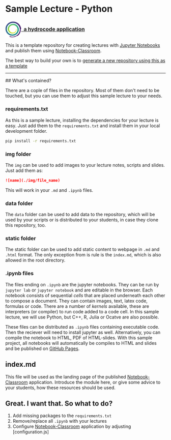 # Sample Lecture - Python

### <a href="https://hydrocode.de"><img src="img/hydrocode_logo.png" width="50" height="50" style="vertical-align:middle">&nbsp;&nbsp;a hydrocode application</a>

This is a template repository for creating lectures with [Jupyter Notebooks](https://jupyter.org) and publish them
using [Notebook-Classroom](https://github.com/hydrocode-de/notebook-classroom). 

The best way to build your own is to [generate a new repository using this as a template](https://github.com/hydrocode-de/sample-lecture-python/generate)

<hr>
## What's contained?

There are a cople of files in the repository. Most of them don't need to be touched, but you can use them to adjust 
this sample lecture to your needs. 

### requirements.txt

As this is a sample lecture, installing the dependencies for your lecture is easy. Just add them to the ``requirements.txt`` and install 
them in your local development folder.

```bash
pip install -r requirements.txt
```

### img folder

The ``img`` can be used to add images to your lecture notes, scripts and slides. Just add them as:

```markdown
![name](./img/file_name)
```

This will work in your ``.md`` and ``.ipynb`` files.

### data folder

The ``data`` folder can be used to add data to the repository, which will be used by your scripts 
or is distributed to your students, in case they clone this repository, too.

### static folder

The static folder can be used to add static content to webpage in ``.md`` and ``.html`` format. The only exception from is rule is the ``index.md``, which is also allowed in 
the root directory.

### .ipynb files

The files ending on ``.ipynb`` are the jupyter notebooks. They can be run by ``jupyter lab`` or ``jupyter notebook`` 
and are editable in the browser. Each notebook consists of sequential *cells* that are placed underneath each other to 
compose a document. They can contain images, text, latex code, formulas or code.
There are a number of *kernels* available, these are interpreters (or compiler) to run code added to a code cell. 
In this sample lecture, we will use Python, but C++, R, Julia or Ocatve are also possible.

These files can be distributed as ``.ipynb`` files containing executable code. Then the reciever will need to install jupyter as well.
Alternatively, you can compile the notebook to HTML, PDF of HTML-slides. With this sample project, all notebooks will 
automatically be compiles to HTML and slides and be published on [GitHub Pages](https://pages.github.com/).

## index.md

This file will be used as the landing page of the published [Notebook-Classroom](https://github.com/hydrocode-de/notebook-classroom) application.
Introduce the module here, or give some advice to your students, how these resources 
should be used.

## Great. I want that. So what to do?

1. Add missing packages to the ``requirements.txt``
2. Remove/replace all ``.ipynb`` with your lectures
3. Configure [Notebook-Classroom](https://github.com/hydrocode-de/notebook-classroom) application by adjusting [configuration.js]
